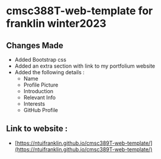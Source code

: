 # cmsc388T-web-template for franklin winter2023

## Changes Made 
 - Added Bootstrap css
 - Added an extra section with link to my portfolium website
 - Added the following details : 
   * Name
   * Profile Picture
   * Introduction
   * Relevant Info
   * Interests
   * GitHub Profile
## Link to website :
 - [https://ntuifranklin.github.io/cmsc389T-web-template/](https://ntuifranklin.github.io/cmsc389T-web-template/)

